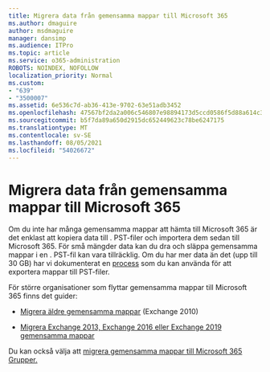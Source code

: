 ```yaml
---
title: Migrera data från gemensamma mappar till Microsoft 365
ms.author: dmaguire
author: msdmaguire
manager: dansimp
ms.audience: ITPro
ms.topic: article
ms.service: o365-administration
ROBOTS: NOINDEX, NOFOLLOW
localization_priority: Normal
ms.custom:
- "639"
- "3500007"
ms.assetid: 6e536c7d-ab36-413e-9702-63e51adb3452
ms.openlocfilehash: 47567bf2da2a006c546807e98894173d5ccd0586f5d88a614c31569cb3f462f9
ms.sourcegitcommit: b5f7da89a650d2915dc652449623c78be6247175
ms.translationtype: MT
ms.contentlocale: sv-SE
ms.lasthandoff: 08/05/2021
ms.locfileid: "54026672"
---
```

# <a name="migrate-public-folder-data-to-microsoft-365"></a>Migrera data från gemensamma mappar till Microsoft 365

Om du inte har många gemensamma mappar att hämta till Microsoft 365 är det enklast att kopiera data till . PST-filer och importera dem sedan till Microsoft 365. För små mängder data kan du dra och släppa gemensamma mappar i en . PST-fil kan vara tillräcklig. Om du har mer data än det (upp till 30 GB) har vi dokumenterat en [process](https://technet.microsoft.com/library/dn874017%28v=exchg.150%29.aspx) som du kan använda för att exportera mappar till PST-filer.
  
För större organisationer som flyttar gemensamma mappar till Microsoft 365 finns det guider:
  
- [Migrera äldre gemensamma mappar](https://docs.microsoft.com/exchange/collaboration-exo/public-folders/batch-migration-of-legacy-public-folders) (Exchange 2010)

- [Migrera Exchange 2013, Exchange 2016 eller Exchange 2019 gemensamma mappar](https://docs.microsoft.com/Exchange/collaboration/public-folders/migrate-to-exchange-online)

Du kan också välja att [migrera gemensamma mappar till Microsoft 365 Grupper.](https://docs.microsoft.com/exchange/collaboration-exo/public-folders/migrate-your-public-folders-to-microsoft-365-groups)
  
